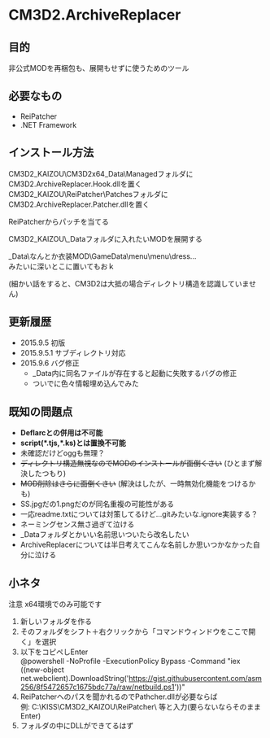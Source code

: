 # CM3D2.ArchiveReplacer

## 目的
非公式MODを再梱包も、展開もせずに使うためのツール

## 必要なもの
- ReiPatcher
- .NET Framework

## インストール方法
CM3D2_KAIZOU\\CM3D2x64_Data\\ManagedフォルダにCM3D2.ArchiveReplacer.Hook.dllを置く  
CM3D2_KAIZOU\\ReiPatcher\\PatchesフォルダにCM3D2.ArchiveReplacer.Patcher.dllを置く  

ReiPatcherからパッチを当てる

CM3D2_KAIZOU\\\_Dataフォルダに入れたいMODを展開する

\_Data\\なんとか衣装MOD\\GameData\\menu\\menu\\dress...  
みたいに深いとこに置いてもおｋ

(細かい話をすると、CM3D2は大抵の場合ディレクトリ構造を認識していません)

## 更新履歴
- 2015.9.5 初版
- 2015.9.5.1 サブディレクトリ対応
- 2015.9.6 バグ修正
  - \_Data内に同名ファイルが存在すると起動に失敗するバグの修正
  - ついでに色々情報埋め込んでみた

## 既知の問題点
- **Deflarcとの併用は不可能**
- **script(\*.tjs,\*.ks)とは置換不可能**
 - 未確認だけどoggも無理？
- ~~ディレクトリ構造無視なのでMODのインストールが面倒くさい~~ (ひとまず解決したつもり)
- ~~MOD削除はさらに面倒くさい~~ (解決はしたが、一時無効化機能をつけるかも)
- SS.jpgだの1.pngだのが同名重複の可能性がある
 - 一応readme.txtについては対策してるけど…gitみたいな.ignore実装する？
- ネーミングセンス無さ過ぎて泣ける
 - \_Dataフォルダとかいい名前思いついたら改名したい
 - ArchiveReplacerについては半日考えてこんな名前しか思いつかなかった自分に泣ける

## 小ネタ
注意 x64環境でのみ可能です

1. 新しいフォルダを作る
2. そのフォルダをシフト＋右クリックから「コマンドウィンドウをここで開く」を選択
3. 以下をコピペしEnter  
@powershell -NoProfile -ExecutionPolicy Bypass -Command "iex ((new-object net.webclient).DownloadString('https://gist.githubusercontent.com/asm256/8f5472657c1675bdc77a/raw/netbuild.ps1'))"
4. ReiPatcherへのパスを聞かれるのでPathcher.dllが必要ならば  
例: C:\\KISS\\CM3D2_KAIZOU\\ReiPatcher\\  等と入力(要らないならそのままEnter)
5. フォルダの中にDLLができてるはず

